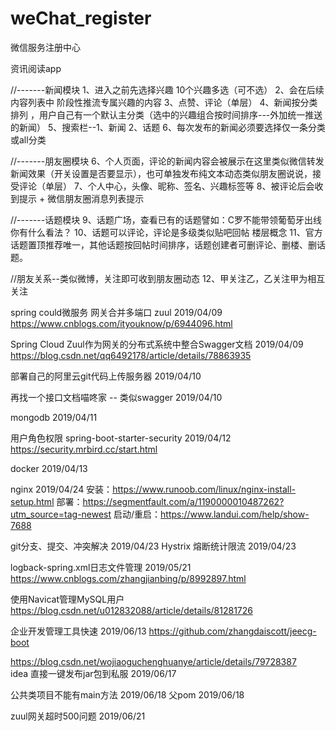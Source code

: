 # weChat_register
微信服务注册中心

资讯阅读app

//-------新闻模块
1、进入之前先选择兴趣 10个兴趣多选（可不选）
2、会在后续内容列表中 阶段性推流专属兴趣的内容
3、点赞、评论（单层）
4、新闻按分类排列 ，用户自己有一个默认主分类（选中的兴趣组合按时间排序---外加统一推送的新闻）
5、搜索栏--1、新闻 2、话题
6、每次发布的新闻必须要选择仅一条分类或all分类

//-------朋友圈模块
6、个人页面，评论的新闻内容会被展示在这里类似微信转发新闻效果（开关设置是否要显示），也可单独发布纯文本动态类似朋友圈说说，接受评论（单层）
7、个人中心，头像、昵称、签名、兴趣标签等
8、被评论后会收到提示   +  微信朋友圈消息列表提示

//-------话题模块
9、话题广场，查看已有的话题譬如：C罗不能带领葡萄牙出线你有什么看法？
10、话题可以评论，评论是多级类似贴吧回帖 楼层概念
11、官方话题置顶推荐唯一，其他话题按回帖时间排序，话题创建者可删评论、删楼、删话题。

//朋友关系--类似微博，关注即可收到朋友圈动态
12、甲关注乙，乙关注甲为相互关注




spring could微服务 网关合并多端口 zuul                  2019/04/09
https://www.cnblogs.com/ityouknow/p/6944096.html

Spring Cloud Zuul作为网关的分布式系统中整合Swagger文档         2019/04/09
https://blog.csdn.net/qq6492178/article/details/78863935

部署自己的阿里云git代码上传服务器               2019/04/10

再找一个接口文档喵咚家 -- 类似swagger          2019/04/10

mongodb                                   2019/04/11

用户角色权限 spring-boot-starter-security          2019/04/12
https://security.mrbird.cc/start.html

docker                                2019/04/13

nginx                                  2019/04/24
安装：https://www.runoob.com/linux/nginx-install-setup.html
部署：https://segmentfault.com/a/1190000010487262?utm_source=tag-newest
启动/重启：https://www.landui.com/help/show-7688

git分支、提交、冲突解决                   2019/04/23
Hystrix 熔断统计限流                    2019/04/23

logback-spring.xml日志文件管理            2019/05/21
https://www.cnblogs.com/zhangjianbing/p/8992897.html

使用Navicat管理MySQL用户
https://blog.csdn.net/u012832088/article/details/81281726

企业开发管理工具快速                       2019/06/13
https://github.com/zhangdaiscott/jeecg-boot
                  
https://blog.csdn.net/wojiaoguchenghuanye/article/details/79728387                  
idea 直接一键发布jar包到私服               2019/06/17

公共类项目不能有main方法                   2019/06/18
父pom                                   2019/06/18

zuul网关超时500问题                       2019/06/21




  

